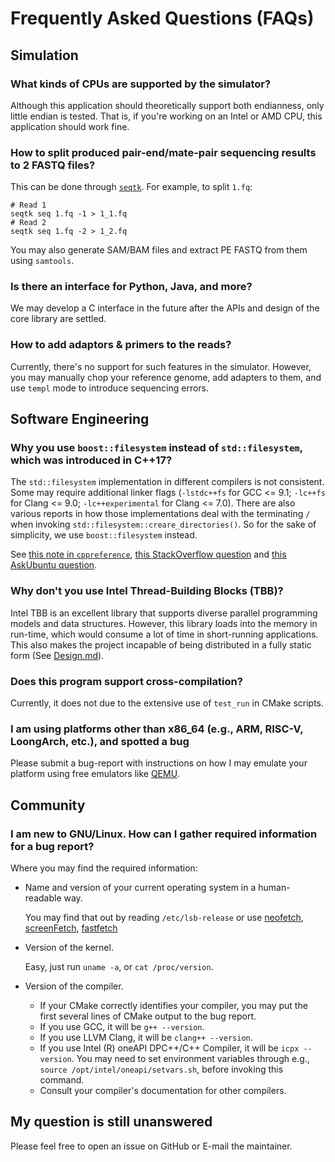 # Frequently Asked Questions (FAQs)

## Simulation

### What kinds of CPUs are supported by the simulator?

Although this application should theoretically support both endianness, only little endian is tested. That is, if you're working on an Intel or AMD CPU, this application should work fine.

### How to split produced pair-end/mate-pair sequencing results to 2 FASTQ files?

This can be done through [`seqtk`](https://github.com/lh3/seqtk). For example, to split `1.fq`:

```shell
# Read 1
seqtk seq 1.fq -1 > 1_1.fq
# Read 2
seqtk seq 1.fq -2 > 1_2.fq
```

You may also generate SAM/BAM files and extract PE FASTQ from them using `samtools`.

### Is there an interface for Python, Java, and more?

We may develop a C interface in the future after the APIs and design of the core library are settled.

### How to add adaptors \& primers to the reads?

Currently, there's no support for such features in the simulator. However, you may manually chop your reference genome, add adapters to them, and use `templ` mode to introduce sequencing errors.

## Software Engineering

### Why you use `boost::filesystem` instead of `std::filesystem`, which was introduced in C++17?

The `std::filesystem` implementation in different compilers is not consistent. Some may require additional linker flags (`-lstdc++fs` for GCC <= 9.1; `-lc++fs` for Clang <= 9.0; `-lc++experimental` for Clang <= 7.0). There are also various reports in how those implementations deal with the terminating `/` when invoking `std::filesystem::creare_directories()`. So for the sake of simplicity, we use `boost::filesystem` instead.

See [this note in `cppreference`](https://en.cppreference.com/w/cpp/filesystem), [this StackOverflow question](https://stackoverflow.com/questions/53365538/how-to-determine-whether-to-use-filesystem-or-experimental-filesystem) and [this AskUbuntu question](https://askubuntu.com/questions/1256440/how-to-get-libstdc-with-c17-filesystem-headers-on-ubuntu-18-bionic).

### Why don't you use Intel Thread-Building Blocks (TBB)?

Intel TBB is an excellent library that supports diverse parallel programming models and data structures. However, this library loads into the memory in run-time, which would consume a lot of time in short-running applications. This also makes the project incapable of being distributed in a fully static form (See [Design.md](Design.md)).

### Does this program support cross-compilation?

Currently, it does not due to the extensive use of `test_run` in CMake scripts.

### I am using platforms other than x86\_64 (e.g., ARM, RISC-V, LoongArch, etc.), and spotted a bug

Please submit a bug-report with instructions on how I may emulate your platform using free emulators like [QEMU](https://www.qemu.org/).

## Community

### I am new to GNU/Linux. How can I gather required information for a bug report?

Where you may find the required information:

- Name and version of your current operating system in a human-readable way.

  You may find that out by reading `/etc/lsb-release` or use [neofetch](https://github.com/dylanaraps/neofetch), [screenFetch](https://github.com/KittyKatt/screenFetch), [fastfetch](https://github.com/fastfetch-cli/fastfetch)

- Version of the kernel.

  Easy, just run `uname -a`, or `cat /proc/version`.

- Version of the compiler.

  - If your CMake correctly identifies your compiler, you may put the first several lines of CMake output to the bug report.
  - If you use GCC, it will be `g++ --version`.
  - If you use LLVM Clang, it will be `clang++ --version`.
  - If you use Intel (R) oneAPI DPC++/C++ Compiler, it will be `icpx --version`. You may need to set environment variables through e.g., `source /opt/intel/oneapi/setvars.sh`, before invoking this command.
  - Consult your compiler's documentation for other compilers.

## My question is still unanswered

Please feel free to open an issue on GitHub or E-mail the maintainer.
